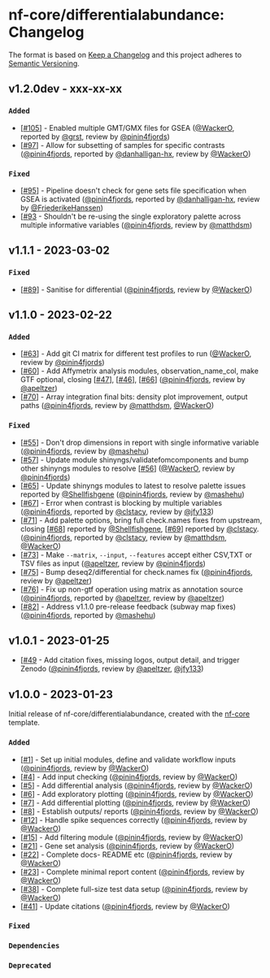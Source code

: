 # nf-core/differentialabundance: Changelog

The format is based on [Keep a Changelog](https://keepachangelog.com/en/1.0.0/)
and this project adheres to [Semantic Versioning](https://semver.org/spec/v2.0.0.html).

## v1.2.0dev - xxx-xx-xx

### `Added`

- [[#105](https://github.com/nf-core/differentialabundance/pull/105)] - Enabled multiple GMT/GMX files for GSEA ([@WackerO](https://github.com/WackerO), reported by [@grst](https://github.com/grst), review by [@pinin4fjords](https://github.com/pinin4fjords))
- [[#97](https://github.com/nf-core/differentialabundance/issues/97)] - Allow for subsetting of samples for specific contrasts ([@pinin4fjords](https://github.com/pinin4fjords), reported by [@danhalligan-hx](https://github.com/danhalligan-hx), review by [@WackerO](https://github.com/WackerO))

### `Fixed`

- [[#95](https://github.com/nf-core/differentialabundance/issues/95)] - Pipeline doesn't check for gene sets file specification when GSEA is activated ([@pinin4fjords](https://github.com/pinin4fjords), reported by [@danhalligan-hx](https://github.com/danhalligan-hx), review by [@FriederikeHanssen](https://github.com/FriederikeHanssen))
- [[#93](https://github.com/nf-core/differentialabundance/issues/93) - Shouldn't be re-using the single exploratory palette across multiple informative variables ([@pinin4fjords](https://github.com/pinin4fjords), review by [@matthdsm](https://github.com/matthdsm))

## v1.1.1 - 2023-03-02

### `Fixed`

- [[#89](https://github.com/nf-core/differentialabundance/pull/89)] - Sanitise for differential ([@pinin4fjords](https://github.com/pinin4fjords), review by [@WackerO](https://github.com/WackerO))

## v1.1.0 - 2023-02-22

### `Added`

- [[#63](https://github.com/nf-core/differentialabundance/issues/63)] - Add git CI matrix for different test profiles to run ([@WackerO](https://github.com/WackerO), review by [@pinin4fjords](https://github.com/pinin4fjords))
- [[#60](https://github.com/nf-core/differentialabundance/pull/60)] - Add Affymetrix analysis modules, observation_name_col, make GTF optional, closing [[#47](https://github.com/nf-core/differentialabundance/issues/47)], [[#46](https://github.com/nf-core/differentialabundance/issues/46)], [[#66](https://github.com/nf-core/differentialabundance/issues/66)] ([@pinin4fjords](https://github.com/pinin4fjords), review by [@apeltzer](https://github.com/apeltzer))
- [[#70](https://github.com/nf-core/differentialabundance/pull/70)] - Array integration final bits: density plot improvement, output paths ([@pinin4fjords](https://github.com/pinin4fjords), review by [@matthdsm](https://github.com/matthdsm), [@WackerO](https://github.com/WackerO))

### `Fixed`

- [[#55](https://github.com/nf-core/differentialabundance/pull/55)] - Don't drop dimensions in report with single informative variable ([@pinin4fjords](https://github.com/pinin4fjords), review by [@mashehu](https://github.com/mashehu))
- [[#57](https://github.com/nf-core/differentialabundance/issues/57)] - Update module shinyngs/validatefomcomponents and bump other shinyngs modules to resolve [[#56](https://github.com/nf-core/differentialabundance/issues/56)] ([@WackerO](https://github.com/WackerO), review by [@pinin4fjords](https://github.com/pinin4fjords))
- [[#65](https://github.com/nf-core/differentialabundance/pull/65)] - Update shinyngs modules to latest to resolve palette issues reported by [@Shellfishgene](https://github.com/Shellfishgene) ([@pinin4fjords](https://github.com/pinin4fjords), review by [@mashehu](https://github.com/mashehu))
- [[#67](https://github.com/nf-core/differentialabundance/issues/67)] - Error when contrast is blocking by multiple variables ([@pinin4fjords](https://github.com/pinin4fjords), reported by [@clstacy](https://github.com/clstacy), review by [@jfy133](https://github.com/jfy133))
- [[#71](https://github.com/nf-core/differentialabundance/pull/71)] - Add palette options, bring full check.names fixes from upstream, closing [[#68](https://github.com/nf-core/differentialabundance/issues/68)] reported by [@Shellfishgene](https://github.com/Shellfishgene), [[#69](https://github.com/nf-core/differentialabundance/issues/69)] reported by [@clstacy](https://github.com/clstacy). ([@pinin4fjords](https://github.com/pinin4fjords), reported by [@clstacy](https://github.com/clstacy), review by [@matthdsm](https://github.com/matthdsm), [@WackerO](https://github.com/WackerO))
- [[#73](https://github.com/nf-core/differentialabundance/pull/73)] - Make `--matrix`, `--input`, `--features` accept either CSV,TXT or TSV files as input ([@apeltzer](https://github.com/apeltzer), review by [@pinin4fjords](https://github.com/pinin4fjords))
- [[#75](https://github.com/nf-core/differentialabundance/pull/75)] - Bump deseq2/differential for check.names fix ([@pinin4fjords](https://github.com/pinin4fjords), review by [@apeltzer](https://github.com/apeltzer))
- [[#76](https://github.com/nf-core/differentialabundance/pull/76)] - Fix up non-gtf operation using matrix as annotation source ([@pinin4fjords](https://github.com/pinin4fjords), reported by [@apeltzer](https://github.com/apeltzer), review by [@apeltzer](https://github.com/apeltzer))
- [[#82](https://github.com/nf-core/differentialabundance/pull/82)] - Address v1.1.0 pre-release feedback (subway map fixes) ([@pinin4fjords](https://github.com/pinin4fjords), reported by [@mashehu](https://github.com/mashehu))

## v1.0.1 - 2023-01-25

- [[#49](https://github.com/nf-core/differentialabundance/pull/49) - Add citation fixes, missing logos, output detail, and trigger Zenodo ([@pinin4fjords](https://github.com/pinin4fjords), review by [@apeltzer](https://github.com/apeltzer), [@jfy133](https://github.com/jfy133))

## v1.0.0 - 2023-01-23

Initial release of nf-core/differentialabundance, created with the [nf-core](https://nf-co.re/) template.

### `Added`

- [[#1](https://github.com/nf-core/differentialabundance/issues/3)] - Set up initial modules, define and validate workflow inputs ([@pinin4fjords](https://github.com/pinin4fjords), review by [@WackerO](https://github.com/WackerO))
- [[#4](https://github.com/nf-core/differentialabundance/issues/4)] - Add input checking ([@pinin4fjords](https://github.com/pinin4fjords), review by [@WackerO](https://github.com/WackerO))
- [[#5](https://github.com/nf-core/differentialabundance/issues/5)] - Add differential analysis ([@pinin4fjords](https://github.com/pinin4fjords), review by [@WackerO](https://github.com/WackerO))
- [[#6](https://github.com/nf-core/differentialabundance/issues/6)] - Add exploratory plotting ([@pinin4fjords](https://github.com/pinin4fjords), review by [@WackerO](https://github.com/WackerO))
- [[#7](https://github.com/nf-core/differentialabundance/issues/7)] - Add differential plotting ([@pinin4fjords](https://github.com/pinin4fjords), review by [@WackerO](https://github.com/WackerO))
- [[#8](https://github.com/nf-core/differentialabundance/issues/8)] - Establish outputs/ reports ([@pinin4fjords](https://github.com/pinin4fjords), review by [@WackerO](https://github.com/WackerO))
- [[#12](https://github.com/nf-core/differentialabundance/issues/12)] - Handle spike sequences correctly ([@pinin4fjords](https://github.com/pinin4fjords), review by [@WackerO](https://github.com/WackerO))
- [[#15](https://github.com/nf-core/differentialabundance/issues/15)] - Add filtering module ([@pinin4fjords](https://github.com/pinin4fjords), review by [@WackerO](https://github.com/WackerO))
- [[#21](https://github.com/nf-core/differentialabundance/issues/21)] - Gene set analysis ([@pinin4fjords](https://github.com/pinin4fjords), review by [@WackerO](https://github.com/WackerO))
- [[#22](https://github.com/nf-core/differentialabundance/issues/22)] - Complete docs- README etc ([@pinin4fjords](https://github.com/pinin4fjords), review by [@WackerO](https://github.com/WackerO))
- [[#23](https://github.com/nf-core/differentialabundance/issues/23)] - Complete minimal report content ([@pinin4fjords](https://github.com/pinin4fjords), review by [@WackerO](https://github.com/WackerO))
- [[#38](https://github.com/nf-core/differentialabundance/issues/38)] - Complete full-size test data setup ([@pinin4fjords](https://github.com/pinin4fjords), review by [@WackerO](https://github.com/WackerO))
- [[#41](https://github.com/nf-core/differentialabundance/issues/41)] - Update citations ([@pinin4fjords](https://github.com/pinin4fjords), review by [@WackerO](https://github.com/WackerO))

### `Fixed`

### `Dependencies`

### `Deprecated`
